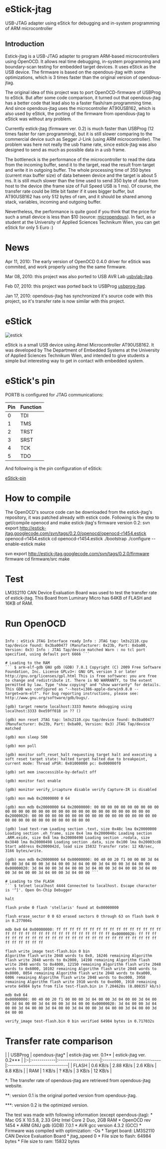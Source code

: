 # eStick-jtag
USB-JTAG adapter using eStick for debugging and in-system programming of ARM microcontroller

## Introduction
Estick-jtag is a USB-JTAG adapter to program ARM-based microcontrollers using OpenOCD. It allows real time debugging, 
in-system programming and boundary-scan testing for embedded target devices. It uses eStick as the USB device. 
The firmware is based on the opendous-jtag with some optimizations, which is 3 times faster than the original version 
of opendous-jtag.

The original idea of this project was to port OpenOCD-firmware of USBProg to eStick. But after some code comparison, 
it turned out that opendous-jtag has a better code that lead also to a faster flash/ram programming time. And since 
opendous-jtag uses the microcontroller AT90USB162, which is also used by eStick, the porting of the firmware from 
opendous-jtag to eStick was without any problem.

Currently estick-jtag (firmware ver. 0.2) is much faster than USBProg (12 times faster for ram programming), but it 
is still slower comparing to the commercial device such as Segger J-Link (using ARM microcontroller). The problem was 
here not really the usb frame rate, since estick-jtag was also designed to send as much as possible data in a usb frame.

The bottleneck is the performance of the microcontroller to read the data from the incoming buffer, send it to the 
target, read the result from target and write it in outgoing buffer. The whole processing time of 350 bytes (current 
max buffer size) of data between device and the target is about 5 ms. It is still much slower than the time used to 
send 350 byte of data from host to the device (the frame size of Full Speed USB is 1 ms). Of course, the transfer rate 
could be little bit faster if it uses bigger buffer, but AT90USB162 has only 512 bytes of ram, and it should be shared 
among stack, variables, incoming and outgoing buffer.

Nevertheless, the performance is quite good if you think that the price for such a small device is less than $10 
(source: [micropendous]( http://code.google.com/p/micropendous/source/browse/trunk/Micropendous/Design/Micropendous1/Micropendous1_BillOfMaterials.txt)). 
In fact, as a student at the University of Applied Sciences Technikum Wien, you can get eStick for only 5 Euro :)

# News
Apr 11, 2010: The early version of OpenOCD 0.4.0 driver for eStick was commited, and work properly using the the same 
firmware.

Mar 08, 2010: this project was also ported to USB AVR Lab [usbvlab-jtag](https://github.com/cahya-wirawan/usbvlab-jtag).

Feb 07, 2010: this project was ported back to USBProg [usbprog-jtag](https://github.com/cahya-wirawan/usbprog-jtag).

Jan 17, 2010: opendous-jtag has synchronized it's source code with this project, so it's transfer rate is now similar 
with this project.

# eStick
![estick](https://github.com/cahya-wirawan/estick-jtag/blob/master/images/eStick-01.png "estick")

eStick is a small USB device using Atmel Microcontroller AT90USB162. It was developed by The Department of Embedded Systems at the University of Applied Sciences Technikum Wien, and intended to give students a simple but interesting way to get in contact with embedded system.

# eStick's pin
PORTB is configured for JTAG communications:

 | Pin | Function | 
 |:--------|:-------------| 
 | 0 | TDI  | 
 | 1 | TMS  | 
 | 2 | TRST | 
 | 3 | SRST | 
 | 4 | TCK  | 
 | 5 | TDO  |

And following is the pin configuration of eStick:

[eStick-pin](https://github.com/cahya-wirawan/estick-jtag/images/eStick-pin.png "width=500")

# How to compile
The OpenOCD's source code can be downloaded from the estick-jtag's repository, it was patched already with estick code. Following is the step to get/compile openocd and make estick-jtag's firmware version 0.2: svn export http://estick-jtag.googlecode.com/svn/tags/0.2.0/openocd/openocd-r1454.estick openocd-r1454.estick cd openocd-r1454.estick ./bootstrap ./configure --enable-estick make

svn export http://estick-jtag.googlecode.com/svn/tags/0.2.0/firmware firmware cd firmware/src make

# Test
LM3S2110 CAN Device Evaluation Board was used to test the transfer rate of estick-jtag. This Board from Luminary Micro has 64KB of FLASH and 16KB of RAM.

# Run OpenOCD
``` $ openocd -f lm3s2110_estick.cfg

Info : eStick JTAG Interface ready Info : JTAG tap: lm3s2110.cpu tap/device found: 0x3ba00477 (Manufacturer: 0x23b, Part: 0xba00, Version: 0x3) Info : JTAG Tap/device matched Warn : no tcl port specified, using default port 6666 ```

# Loading to the RAM
``` $ arm-elf-gdb GNU gdb (GDB) 7.0.1 Copyright (C) 2009 Free Software Foundation, Inc. License GPLv3+: GNU GPL version 3 or later http://gnu.org/licenses/gpl.html This is free software: you are free to change and redistribute it. There is NO WARRANTY, to the extent permitted by law. Type "show copying" and "show warranty" for details. This GDB was configured as "--host=i386-apple-darwin9.8.0 --target=arm-elf". For bug reporting instructions, please see: http://www.gnu.org/software/gdb/bugs/.

(gdb) target remote localhost:3333 Remote debugging using localhost:3333 0xe59ff018 in ?? ()

(gdb) mon reset JTAG tap: lm3s2110.cpu tap/device found: 0x3ba00477 (Manufacturer: 0x23b, Part: 0xba00, Version: 0x3) JTAG Tap/device matched

(gdb) mon sleep 500

(gdb) mon poll

(gdb) monitor soft_reset_halt requesting target halt and executing a soft reset target state: halted target halted due to breakpoint, current mode: Thread xPSR: 0x01000000 pc: 0x000000f0

(gdb) set mem inaccessible-by-default off

(gdb) monitor fast enable

(gdb) monitor verify_ircapture disable verify Capture-IR is disabled

(gdb) mon mwb 0x20000000 0 64

(gdb) mon mdb 0x20000000 64 0x20000000: 00 00 00 00 00 00 00 00 00 00 00 00 00 00 00 00 00 00 00 00 00 00 00 00 00 00 00 00 00 00 00 00 0x20000020: 00 00 00 00 00 00 00 00 00 00 00 00 00 00 00 00 00 00 00 00 00 00 00 00 00 00 00 00 00 00 00 00

(gdb) load test-ram Loading section .text, size 0x48c lma 0x20000000 Loading section .eh_frame, size 0x4 lma 0x2000048c Loading section .ARM.exidx, size 0x8 lma 0x20000490 Loading section .rodata, size 0x3840 lma 0x20000498 Loading section .data, size 0x100 lma 0x20003cd8 Start address 0x2000042d, load size 15832 Transfer rate: 12 KB/sec, 3166 bytes/write.

(gdb) mon mdb 0x20000000 64 0x00000000: 00 40 00 20 f1 00 00 00 3d 04 00 00 3d 04 00 00 3d 04 00 00 3d 04 00 00 3d 04 00 00 3d 04 00 00 0x00000020: 3d 04 00 00 3d 04 00 00 3d 04 00 00 3d 04 00 00 3d 04 00 00 3d 04 00 00 3d 04 00 00 3d 04 00 00 ```

# Loading to the FLASH
``` $ telnet localhost 4444 Connected to localhost. Escape character is '^]'. Open On-Chip Debugger

halt

flash probe 0 flash 'stellaris' found at 0x00000000

flash erase_sector 0 0 63 erased sectors 0 through 63 on flash bank 0 in 0.277004s

mdb 0x0 64 0x00000000: ff ff ff ff ff ff ff ff ff ff ff ff ff ff ff ff ff ff ff ff ff ff ff ff ff ff ff ff ff ff ff ff 0x00000020: ff ff ff ff ff ff ff ff ff ff ff ff ff ff ff ff ff ff ff ff ff ff ff ff ff ff ff ff ff ff ff ff

flash write_image test-flash.bin 0 bin 
Algorithm flash write 2048 words to 0x0, 16246 remaining Algorithm flash write 2048 words to 0x2000, 14198 remaining Algorithm flash write 2048 words to 0x4000, 12150 remaining Algorithm flash write 2048 words to 0x6000, 10102 remaining Algorithm flash write 2048 words to 0x8000, 8054 remaining Algorithm flash write 2048 words to 0xa000, 6006 remaining Algorithm flash write 2048 words to 0xc000, 3958 remaining Algorithm flash write 1910 words to 0xe000, 1910 remaining wrote 64984 byte from file test-flash.bin in 7.204628s (8.808357 kb/s)

mdb 0x0 64 
0x00000000: 00 40 00 20 f1 00 00 00 3d 04 00 00 3d 04 00 00 3d 04 00 00 3d 04 00 00 3d 04 00 00 3d 04 00 00 0x00000020: 3d 04 00 00 3d 04 00 00 3d 04 00 00 3d 04 00 00 3d 04 00 00 3d 04 00 00 3d 04 00 00 3d 04 00 00

verify_image test-flash.bin 0 bin verified 64984 bytes in 0.717032s

```

# Transfer rate comparison
| | USBProg | opendous-jtag* | estick-jtag ver. 0.1** | estick-jtag ver. 0.2*** | |:-|:------------|:---------------------|:-----------------------------|:------------------------------| | FLASH | 0.6 KB/s | 2.88 KB/s | 2.6 KB/s | 8.8 KB/s | | RAM | 1 KB/s | ? KB/s | 3 KB/s | 12 KB/s |

*: The transfer rate of opendous-jtag are retrieved from opendous-jtag website.

**: version 0.1 is the original ported version from opendous-jtag.

***: version 0.2 is the optimized version.

The test was made with following information (except opendous-jtag): * Mac OS X 10.5.8, 2.33 GHz Intel Core 2 Duo, 2GB RAM * OpenOCD rev 1454 * ARM GNU gdb (GDB) 7.0.1 * AVR gcc version 4.3.2 (GCC) * Firmware was compiled with optimization: -Os * Target board: LM3S2110 CAN Device Evaluation Board * jtag_speed 0 * File size to flash: 64984 bytes * File size to ram: 15832 bytes
